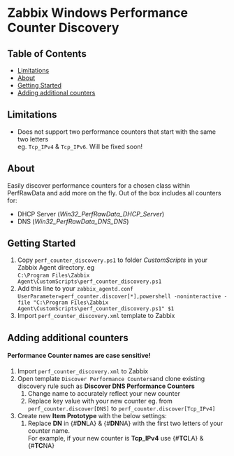 # Zabbix Windows Performance Counter Discovery

## Table of Contents

- [Limitations](#limits)
- [About](#about)
- [Getting Started](#getting_started)
- [Adding additional counters](#add)



## Limitations <a name = "limits"></a>
- Does not support two performance counters that start with the same two letters  
eg. `Tcp_IPv4` & `Tcp_IPv6`. Will be fixed soon!

## About <a name = "about"></a>

Easily discover performance counters for a chosen class within PerfRawData and add more on the fly. 
Out of the box includes all counters for:
- DHCP Server (_Win32_PerfRawData_DHCP_Server_)
- DNS (_Win32_PerfRawData_DNS_DNS_)


## Getting Started <a name = "getting_started"></a>

1. Copy `perf_counter_discovery.ps1` to folder *CustomScripts* in your Zabbix Agent directory. eg  
`C:\Program Files\Zabbix Agent\CustomScripts\perf_counter_discovery.ps1`  
2. Add this line to your `zabbix_agentd.conf`  
`UserParameter=perf_counter.discover[*],powershell -noninteractive -file "C:\Program Files\Zabbix Agent\CustomScripts\perf_counter_discovery.ps1" $1`
3. Import `perf_counter_discovery.xml` template to Zabbix


## Adding additional counters <a name = "add"></a>
#### Performance Counter names are case sensitive!
1. Import `perf_counter_discovery.xml` to Zabbix
2. Open template `Discover Performance Counters`and clone existing discovery rule such as **Discover DNS Performance Counters**
   1. Change name to accurately reflect your new counter
   2. Replace key value with your new counter eg. from `perf_counter.discover[DNS]` to `perf_counter.discover[Tcp_IPv4]`
3. Create new **Item Prototype** with the below settings:  
   1. Replace **DN** in {#**DN**LA} & {#**DN**NA} with the first two letters of your counter name.  
For example, if your new counter is **Tcp_IPv4** use {#**TC**LA} & {#**TC**NA}
